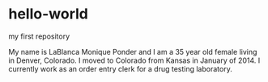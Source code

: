 # hello-world
my first repository


My name is LaBlanca Monique Ponder and I am a 35 year old female living in Denver, Colorado.  I moved to Colorado from Kansas in January of 2014.  I currently work as an order entry clerk for a drug testing laboratory.  
